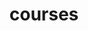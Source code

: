 ---
layout: courses
permalink: /courses/
title: courses
description: Courses I taught.
nav: true
nav_order: 3
toc:
  sidebar: left
---